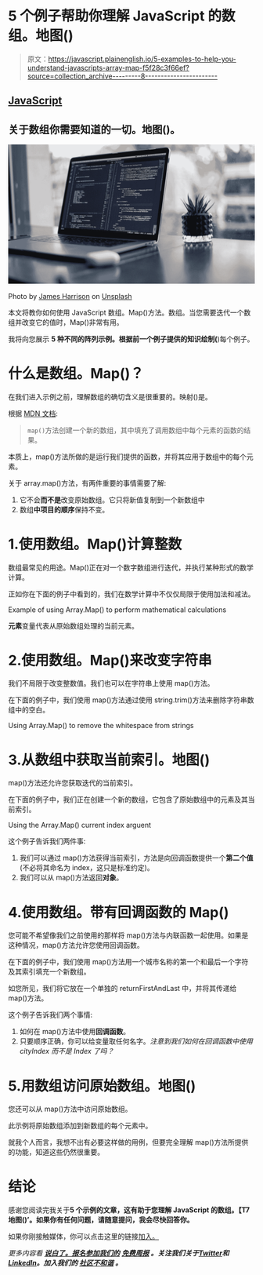 # 5 个例子帮助你理解 JavaScript 的数组。地图()

> 原文：<https://javascript.plainenglish.io/5-examples-to-help-you-understand-javascripts-array-map-f5f28c3f66ef?source=collection_archive---------8----------------------->

## [JavaScript](https://bookeraziz.medium.com/list/javascript-1ab814ee1c27)

## 关于数组你需要知道的一切。地图()。

![](img/52b2d90b86d11a31b83648e1cc401e7a.png)

Photo by [James Harrison](https://unsplash.com/@jstrippa?utm_source=medium&utm_medium=referral) on [Unsplash](https://unsplash.com?utm_source=medium&utm_medium=referral)

本文将教你如何使用 JavaScript 数组。Map()方法。数组。当您需要迭代一个数组并改变它的值时，Map()非常有用。

我将向您展示 **5 种不同的阵列示例。根据前一个例子提供的知识绘制(**)每个例子。

# 什么是数组。Map()？

在我们进入示例之前，理解数组的确切含义是很重要的。映射()是。

根据 [MDN 文档](https://developer.mozilla.org/en-US/docs/Web/JavaScript/Reference/Global_Objects/Array/map):

> `map()`方法创建一个新的数组，其中填充了调用数组中每个元素的函数的结果。

本质上，map()方法所做的是运行我们提供的函数，并将其应用于数组中的每个元素。

关于 array.map()方法，有两件重要的事情需要了解:

1.  它不会**而不是**改变原始数组。它只将新值复制到一个新数组中
2.  数组**中项目的顺序**保持不变。

# 1.使用数组。Map()计算整数

数组最常见的用途。Map()正在对一个数字数组进行迭代，并执行某种形式的数学计算。

正如你在下面的例子中看到的，我们在数学计算中不仅仅局限于使用加法和减法。

Example of using Array.Map() to perform mathematical calculations

**元素**变量代表从原始数组处理的当前元素。

# 2.使用数组。Map()来改变字符串

我们不局限于改变整数值。我们也可以在字符串上使用 map()方法。

在下面的例子中，我们使用 map()方法通过使用 string.trim()方法来删除字符串数组中的空白。

Using Array.Map() to remove the whitespace from strings

# 3.从数组中获取当前索引。地图()

map()方法还允许您获取迭代的当前索引。

在下面的例子中，我们正在创建一个新的数组，它包含了原始数组中的元素及其当前索引。

Using the Array.Map() current index arguent

这个例子告诉我们两件事:

1.  我们可以通过 map()方法获得当前索引，方法是向回调函数提供一个**第二个值**(不必将其命名为 index，这只是标准约定)。
2.  我们可以从 map()方法返回**对象**。

# 4.使用数组。带有回调函数的 Map()

您可能不希望像我们之前使用的那样将 map()方法与内联函数一起使用。如果是这种情况，map()方法允许您使用回调函数。

在下面的例子中，我们使用 map()方法用一个城市名称的第一个和最后一个字符及其索引填充一个新数组。

如您所见，我们将它放在一个单独的 returnFirstAndLast 中，并将其传递给 map()方法。

这个例子告诉我们两个事情:

1.  如何在 map()方法中使用**回调函数**。
2.  只要顺序正确，你可以给变量取任何名字。*注意到我们如何在回调函数中使用 cityIndex 而不是 Index 了吗？*

# 5.用数组访问原始数组。地图()

您还可以从 map()方法中访问原始数组。

此示例将原始数组添加到新数组的每个元素中。

就我个人而言，我想不出有必要这样做的用例，但要完全理解 map()方法所提供的功能，知道这些仍然很重要。

# 结论

感谢您阅读完我关于**5 个示例的文章，这有助于您理解 JavaScript 的数组。【T7 地图()’。如果你有任何问题，请随意提问，我会尽快回答你。**

如果你刚接触媒体，你可以点击这里的链接[加入。](https://bookeraziz.medium.com/membership)

*更多内容看* [***说白了。报名参加我们的***](https://plainenglish.io/) **[***免费周报***](http://newsletter.plainenglish.io/) *。关注我们关于*[***Twitter***](https://twitter.com/inPlainEngHQ)*和*[***LinkedIn***](https://www.linkedin.com/company/inplainenglish/)*。加入我们的* [***社区不和谐***](https://discord.gg/GtDtUAvyhW) *。***